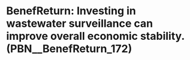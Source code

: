 # BenefReturn: __Investing in wastewater surveillance can improve overall economic stability.__ (PBN__BenefReturn_172)

